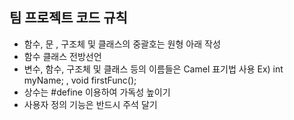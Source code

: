 ## 팀 프로젝트 코드 규칙

+ 함수, 문 , 구조체 및 클래스의 중괄호는 원형 아래 작성
+ 함수 클래스 전방선언
+ 변수, 함수, 구조체 및 클래스 등의 이름들은 Camel 표기법 사용 
Ex) int myName; , void firstFunc();
+ 상수는 #define 이용하여 가독성 높이기
+ 사용자 정의 기능은 반드시 주석 달기
